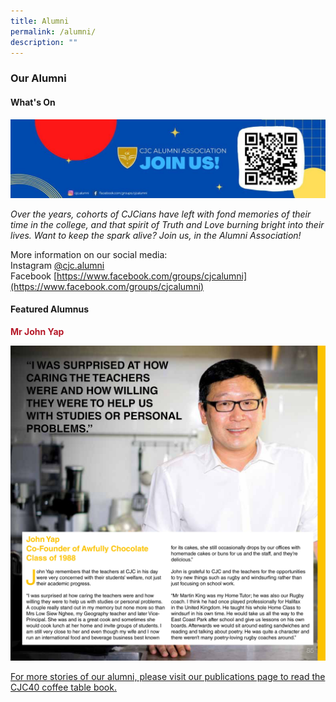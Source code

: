 ```yaml
---
title: Alumni
permalink: /alumni/
description: ""
---
```

### **Our Alumni**
#### **What's On**
![](/images/alumni1.jpg)

_Over the years, cohorts of CJCians have left with fond memories of their time in the college, and that spirit of Truth and Love burning bright into their lives. Want to keep the spark alive? Join us, in the Alumni Association!_

More information on our social media:<br>
Instagram&nbsp;[@cjc.alumni](https://www.instagram.com/cjc.alumni/?hl=en)<br>
Facebook&nbsp;[https://www.facebook.com/groups/cjcalumni](https://www.facebook.com/groups/cjcalumni)

#### **Featured Alumnus**
<span style="color: #b61929"><b>Mr John Yap</b></span>

![](/images/alumni5.jpg)

[For more stories of our alumni, please visit our publications page to read the CJC40 coffee table book.](/about-us/publications/)

